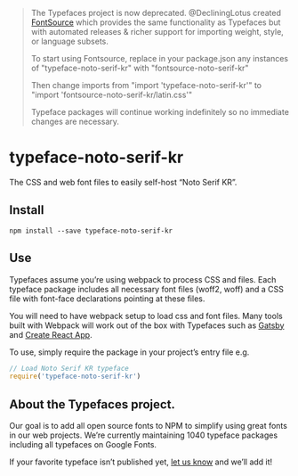 >The Typefaces project is now deprecated. @DecliningLotus created
[FontSource](https://github.com/fontsource/fontsource) which provides the
same functionality as Typefaces but with automated releases & richer
support for importing weight, style, or language subsets.
>
>To start using Fontsource, replace in your package.json any instances of
"typeface-noto-serif-kr" with "fontsource-noto-serif-kr"
>
> Then change imports from "import 'typeface-noto-serif-kr'" to "import 'fontsource-noto-serif-kr/latin.css'"
>
>Typeface packages will continue working indefinitely so no immediate
>changes are necessary.

# typeface-noto-serif-kr

The CSS and web font files to easily self-host “Noto Serif KR”.

## Install

`npm install --save typeface-noto-serif-kr`

## Use

Typefaces assume you’re using webpack to process CSS and files. Each typeface
package includes all necessary font files (woff2, woff) and a CSS file with
font-face declarations pointing at these files.

You will need to have webpack setup to load css and font files. Many tools built
with Webpack will work out of the box with Typefaces such as [Gatsby](https://github.com/gatsbyjs/gatsby)
and [Create React App](https://github.com/facebookincubator/create-react-app).

To use, simply require the package in your project’s entry file e.g.

```javascript
// Load Noto Serif KR typeface
require('typeface-noto-serif-kr')
```

## About the Typefaces project.

Our goal is to add all open source fonts to NPM to simplify using great fonts in
our web projects. We’re currently maintaining 1040 typeface packages
including all typefaces on Google Fonts.

If your favorite typeface isn’t published yet, [let us know](https://github.com/KyleAMathews/typefaces)
and we’ll add it!
